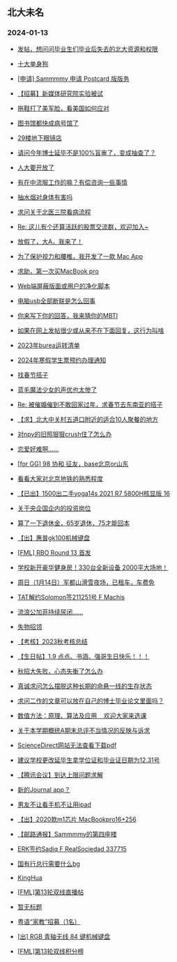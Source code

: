 ## 北大未名 
### 2024-01-13

+ [发帖，想问问毕业生们毕业后失去的北大资源和权限](https://bbs.pku.edu.cn/v2/post-read.php?bid=890&threadid=18737860)

+ [十大单身狗](https://bbs.pku.edu.cn/v2/post-read.php?bid=890&threadid=18733277)

+ [[申请] Sammmmy 申请 Postcard 版版务](https://bbs.pku.edu.cn/v2/post-read.php?bid=662&threadid=18737816)

+ [【招募】新媒体研究院实验被试](https://bbs.pku.edu.cn/v2/post-read.php?bid=351&threadid=18738465)

+ [拖鞋打了美军脸，看美国如何应对](https://bbs.pku.edu.cn/v2/post-read.php?bid=155&threadid=18738143)

+ [图书馆都快成病号馆了](https://bbs.pku.edu.cn/v2/post-read.php?bid=25&threadid=18735387)

+ [29楼地下眼镜店](https://bbs.pku.edu.cn/v2/post-read.php?bid=1431&threadid=18738815)

+ [请问今年博士延毕不是100%盲审了，变成抽查了？](https://bbs.pku.edu.cn/v2/post-read.php?bid=1107&threadid=18738924)

+ [人大要开放了](https://bbs.pku.edu.cn/v2/post-read.php?bid=180&threadid=18733506)

+ [有在中流服工作的嘛？有偿咨询一些事情](https://bbs.pku.edu.cn/v2/post-read.php?bid=468&threadid=18738397)

+ [抽水烟对身体有害吗](https://bbs.pku.edu.cn/v2/post-read.php?bid=244&threadid=18737597)

+ [求问关于北医三院看病流程](https://bbs.pku.edu.cn/v2/post-read.php?bid=244&threadid=18737801)

+ [Re: 这儿有个还算活跃的股票交流群，欢迎加入~](https://bbs.pku.edu.cn/v2/post-read.php?bid=249&threadid=18609071)

+ [放假了，大A，我来了！](https://bbs.pku.edu.cn/v2/post-read.php?bid=249&threadid=18737899)

+ [为了保护视力和腰椎，我开发了一款 Mac App](https://bbs.pku.edu.cn/v2/post-read.php?bid=488&threadid=18737737)

+ [求助，第一次买MacBook pro](https://bbs.pku.edu.cn/v2/post-read.php?bid=488&threadid=18736941)

+ [Web端屏蔽版面或用户的净化脚本](https://bbs.pku.edu.cn/v2/post-read.php?bid=35&threadid=18737443)

+ [电脑usb全部断联是怎么回事](https://bbs.pku.edu.cn/v2/post-read.php?bid=1361&threadid=18737194)

+ [你来写下你的回答，我来猜你的MBTI](https://bbs.pku.edu.cn/v2/post-read.php?bid=251&threadid=18679043)

+ [如果在网上发帖很少或从来不在下面回复，这行为叫啥](https://bbs.pku.edu.cn/v2/post-read.php?bid=251&threadid=18738399)

+ [2023年burea运转清单](https://bbs.pku.edu.cn/v2/post-read.php?bid=647&threadid=18734891)

+ [2024年寒假学生票预约办理通知](https://bbs.pku.edu.cn/v2/post-read.php?bid=647&threadid=18738559)

+ [找春节搭子](https://bbs.pku.edu.cn/v2/post-read.php?bid=94&threadid=18737521)

+ [蓝毛魔法少女的声优也太惨了](https://bbs.pku.edu.cn/v2/post-read.php?bid=108&threadid=18738277)

+ [Re: 被催婚催到不敢回家过年，求春节去东南亚的搭子](https://bbs.pku.edu.cn/v2/post-read.php?bid=94&threadid=18737755)

+ [【求】北大中关村五道口附近的适合10人聚餐的地方](https://bbs.pku.edu.cn/v2/post-read.php?bid=90&threadid=18738000)

+ [对npy的旧照狠狠crush住了怎么办](https://bbs.pku.edu.cn/v2/post-read.php?bid=52&threadid=18738544)

+ [恋爱好难啊……](https://bbs.pku.edu.cn/v2/post-read.php?bid=36&threadid=18738328)

+ [[for GG] 98 协和 征友，base北京or山东](https://bbs.pku.edu.cn/v2/post-read.php?bid=167&threadid=18738657)

+ [看看大家对北京地铁的熟悉程度](https://bbs.pku.edu.cn/v2/post-read.php?bid=103&threadid=18738282)

+ [【已出】1500出二手yoga14s 2021 R7 5800H核显版 16](https://bbs.pku.edu.cn/v2/post-read.php?bid=71&threadid=18738705)

+ [关于央企国企内的投资岗位](https://bbs.pku.edu.cn/v2/post-read.php?bid=99&threadid=18738474)

+ [算了一下退休金，65岁退休，75才能回本](https://bbs.pku.edu.cn/v2/post-read.php?bid=99&threadid=18738552)

+ [【出】惠普gk100机械键盘](https://bbs.pku.edu.cn/v2/post-read.php?bid=71&threadid=18736367)

+ [[FML] RBO Round 13 首发](https://bbs.pku.edu.cn/v2/post-read.php?bid=519&threadid=18738824)

+ [学校新开豪华健身房！330台全新设备 2000平大场地！](https://bbs.pku.edu.cn/v2/post-read.php?bid=219&threadid=18713663)

+ [周日（1月14日）军都山滑雪夜场，已租车，车费免](https://bbs.pku.edu.cn/v2/post-read.php?bid=1051&threadid=18738413)

+ [TAT解约Solomon签211251号 F Machis](https://bbs.pku.edu.cn/v2/post-read.php?bid=519&threadid=18738949)

+ [流浪公加菲持续尿闭……](https://bbs.pku.edu.cn/v2/post-read.php?bid=783&threadid=18737312)

+ [失物招领](https://bbs.pku.edu.cn/v2/post-read.php?bid=1385&threadid=18738941)

+ [【考核】2023秋考核总结](https://bbs.pku.edu.cn/v2/post-read.php?bid=696&threadid=18738466)

+ [【生日帖】1.9 点点、书涵、强哥生日快乐！！！](https://bbs.pku.edu.cn/v2/post-read.php?bid=224&threadid=18737544)

+ [秋招大失败，心态失衡了怎么办](https://bbs.pku.edu.cn/v2/post-read.php?bid=690&threadid=18738487)

+ [真诚求问怎么摆脱这种长期的命悬一线的生存状态](https://bbs.pku.edu.cn/v2/post-read.php?bid=690&threadid=18738525)

+ [求问二作的文章可以放在自己的博士毕业论文里面吗？](https://bbs.pku.edu.cn/v2/post-read.php?bid=1408&threadid=18738848)

+ [数值方法：原理、算法及应用    欢迎大家来选课](https://bbs.pku.edu.cn/v2/post-read.php?bid=1408&threadid=18376256)

+ [关于本学期概统A期末总评不当情况的反映与诉求](https://bbs.pku.edu.cn/v2/post-read.php?bid=438&threadid=18737942)

+ [ScienceDirect网站无法查看下载pdf](https://bbs.pku.edu.cn/v2/post-read.php?bid=668&threadid=18738931)

+ [建议学校更改延毕生拿学位证和毕业证日期为12.31号](https://bbs.pku.edu.cn/v2/post-read.php?bid=438&threadid=18736015)

+ [【腾讯会议】到达上限问题求解](https://bbs.pku.edu.cn/v2/post-read.php?bid=668&threadid=18735622)

+ [新的Journal app？](https://bbs.pku.edu.cn/v2/post-read.php?bid=488&threadid=18738677)

+ [男友不让看手机不让用ipad](https://bbs.pku.edu.cn/v2/post-read.php?bid=36&threadid=18738963)

+ [【出】2020款m1芯片 MacBookpro16+256](https://bbs.pku.edu.cn/v2/post-read.php?bid=71&threadid=18735335)

+ [【邮路通报】Sammmmy的第四座楼](https://bbs.pku.edu.cn/v2/post-read.php?bid=1367&threadid=18739019)

+ [ERK签约Sadiq F RealSociedad 337715](https://bbs.pku.edu.cn/v2/post-read.php?bid=519&threadid=18738970)

+ [国有行总行需要什么bg](https://bbs.pku.edu.cn/v2/post-read.php?bid=99&threadid=18738729)

+ [KingHua](https://bbs.pku.edu.cn/v2/post-read.php?bid=104&threadid=18739022)

+ [[FML]第13轮双线直播帖](https://bbs.pku.edu.cn/v2/post-read.php?bid=519&threadid=18739029)

+ [暂无标题](https://bbs.pku.edu.cn/v2/post-read.php?bid=52&threadid=18738405)

+ [粤语“家教”招募（1名）](https://bbs.pku.edu.cn/v2/post-read.php?bid=419&threadid=18738971)

+ [[出] RGB 青轴无线 84 键机械键盘](https://bbs.pku.edu.cn/v2/post-read.php?bid=71&threadid=18739007)

+ [[FML]第13轮双线积分榜](https://bbs.pku.edu.cn/v2/post-read.php?bid=519&threadid=18739037)

